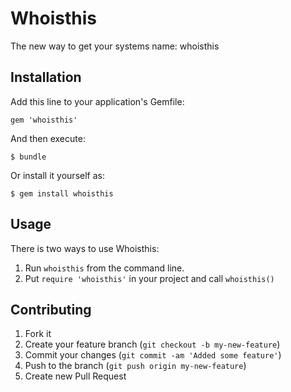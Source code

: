 # Whoisthis

The new way to get your systems name: whoisthis

## Installation

Add this line to your application's Gemfile:

    gem 'whoisthis'

And then execute:

    $ bundle

Or install it yourself as:

    $ gem install whoisthis

## Usage

There is two ways to use Whoisthis:

1. Run `whoisthis` from the command line.
2. Put `require 'whoisthis'` in your project and call `whoisthis()`

## Contributing

1. Fork it
2. Create your feature branch (`git checkout -b my-new-feature`)
3. Commit your changes (`git commit -am 'Added some feature'`)
4. Push to the branch (`git push origin my-new-feature`)
5. Create new Pull Request
